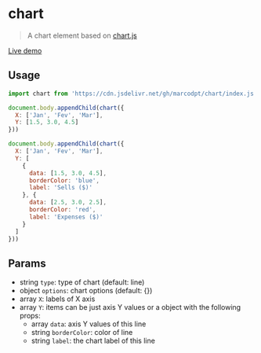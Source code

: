 # chart
> A chart element based on [chart.js](https://www.chartjs.org/)

[Live demo](https://marcodpt.github.io/h/?url=https%3A%2F%2Fcdn.jsdelivr.net%2Fgh%2Fmarcodpt%2Fchart%2Fsamples.js)

## Usage
```js
import chart from 'https://cdn.jsdelivr.net/gh/marcodpt/chart/index.js'

document.body.appendChild(chart({
  X: ['Jan', 'Fev', 'Mar'],
  Y: [1.5, 3.0, 4.5]
}))

document.body.appendChild(chart({
  X: ['Jan', 'Fev', 'Mar'],
  Y: [
    {
      data: [1.5, 3.0, 4.5],
      borderColor: 'blue',
      label: 'Sells ($)'
    }, {
      data: [2.5, 3.0, 2.5],
      borderColor: 'red',
      label: 'Expenses ($)'
    }
  ]
}))
```

## Params
 - string `type`: type of chart (default: line)
 - object `options`: chart options (default: {})
 - array `X`: labels of X axis
 - array `Y`: items can be just axis Y values or a object with the following
props:
   - array `data`: axis Y values of this line
   - string `borderColor`: color of line
   - string `label`: the chart label of this line
